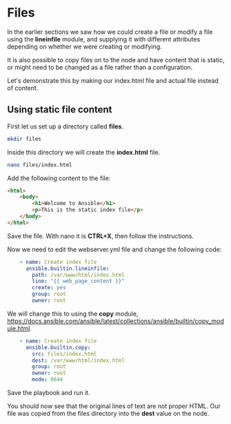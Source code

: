 # Files

In the earlier sections we saw how we could create a file or modify a file using the **lineinfile** module, and supplying it with different attributes depending on whether we were creating or modifying.

It is also possible to copy files on to the node and have content that is static, or might need to be changed as a file rather than a configuration.

Let's demonstrate this by making our index.html file and actual file instead of content.

## Using static file content

First let us set up a directory called **files**.

```sh
mkdir files
```

Inside this directory we will create the **index.html** file.

```sh
nano files/index.html
```

Add the following content to the file:

```html
<html>
    <body>
        <h1>Welcome to Ansible</h1>
        <p>This is the static index file</p>
    </body>
</html>
```

Save the file.  With nano it is **CTRL+X**, then follow the instructions.

Now we need to edit the webserver.yml file and change the following code:

```yaml
    - name: Create index file
      ansible.builtin.lineinfile:
        path: /var/www/html/index.html
        line: "{{ web_page_content }}"
        create: yes
        group: root
        owner: root
```

We will change this to using the **copy** module, https://docs.ansible.com/ansible/latest/collections/ansible/builtin/copy_module.html.

```yaml
    - name: Create index file
      ansible.builtin.copy:
        src: files/index.html
        dest: /var/www/html/index.html
        group: root
        owner: root
        mode: 0644
```

Save the playbook and run it.

You should now see that the original lines of text are not proper HTML.  Our file was copied from the files directory into the **dest** value on the node.